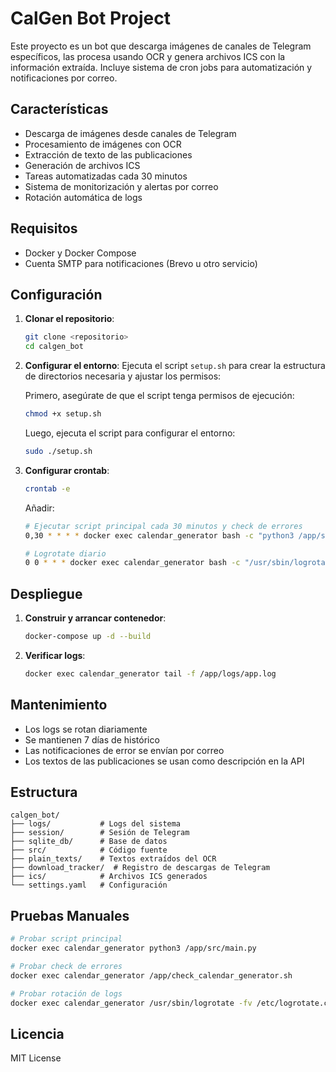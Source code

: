 # CalGen Bot Project

Este proyecto es un bot que descarga imágenes de canales de Telegram específicos, las procesa usando OCR y genera archivos ICS con la información extraída. Incluye sistema de cron jobs para automatización y notificaciones por correo.

## Características

- Descarga de imágenes desde canales de Telegram
- Procesamiento de imágenes con OCR
- Extracción de texto de las publicaciones
- Generación de archivos ICS
- Tareas automatizadas cada 30 minutos
- Sistema de monitorización y alertas por correo
- Rotación automática de logs

## Requisitos

- Docker y Docker Compose
- Cuenta SMTP para notificaciones (Brevo u otro servicio)

## Configuración

1. **Clonar el repositorio**:
    ```bash
    git clone <repositorio>
    cd calgen_bot
    ```

2. **Configurar el entorno**:
    Ejecuta el script `setup.sh` para crear la estructura de directorios necesaria y ajustar los permisos:
    
    Primero, asegúrate de que el script tenga permisos de ejecución:
    
    ```bash
    chmod +x setup.sh
    ```
    
    Luego, ejecuta el script para configurar el entorno:
    
    ```bash
    sudo ./setup.sh
    ```

3. **Configurar crontab**:
    ```bash
    crontab -e
    ```
    Añadir:
    ```bash
    # Ejecutar script principal cada 30 minutos y check de errores
    0,30 * * * * docker exec calendar_generator bash -c "python3 /app/src/main.py >> /app/logs/app.log 2>&1 && /app/check_calendar_generator.sh >> /app/logs/containers_check.log 2>&1"

    # Logrotate diario
    0 0 * * * docker exec calendar_generator bash -c "/usr/sbin/logrotate -fv /etc/logrotate.conf >> /app/logs/logrotate_cron.log 2>&1"
    ```

## Despliegue

1. **Construir y arrancar contenedor**:
    ```bash
    docker-compose up -d --build
    ```

2. **Verificar logs**:
    ```bash
    docker exec calendar_generator tail -f /app/logs/app.log
    ```

## Mantenimiento

- Los logs se rotan diariamente
- Se mantienen 7 días de histórico
- Las notificaciones de error se envían por correo
- Los textos de las publicaciones se usan como descripción en la API

## Estructura

```
calgen_bot/
├── logs/           # Logs del sistema
├── session/        # Sesión de Telegram
├── sqlite_db/      # Base de datos
├── src/            # Código fuente
├── plain_texts/    # Textos extraídos del OCR
├── download_tracker/  # Registro de descargas de Telegram
├── ics/            # Archivos ICS generados
└── settings.yaml   # Configuración
```

## Pruebas Manuales

```bash
# Probar script principal
docker exec calendar_generator python3 /app/src/main.py

# Probar check de errores
docker exec calendar_generator /app/check_calendar_generator.sh

# Probar rotación de logs
docker exec calendar_generator /usr/sbin/logrotate -fv /etc/logrotate.conf
```

## Licencia

MIT License


